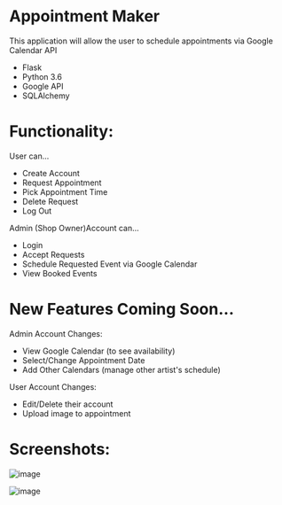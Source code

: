 # Appointment Maker
This application will allow the user to schedule appointments via Google Calendar API

- Flask
- Python 3.6
- Google API
- SQLAlchemy

# Functionality:
User can...
- Create Account
- Request Appointment 
- Pick Appointment Time
- Delete Request
- Log Out

Admin (Shop Owner)Account can...
- Login
- Accept Requests
- Schedule Requested Event via Google Calendar
- View Booked Events

# New Features Coming Soon...
Admin Account Changes:
- View Google Calendar (to see availability)
- Select/Change Appointment Date
- Add Other Calendars (manage other artist's schedule)

User Account Changes: 
- Edit/Delete their account
- Upload image to appointment

# Screenshots:
![image](https://user-images.githubusercontent.com/31329210/34008293-728fc1e8-e0ca-11e7-90c1-9fdc6371bf5f.png)

![image](https://user-images.githubusercontent.com/31329210/34008253-49d4ebde-e0ca-11e7-9fe3-ef7c1d4e2f3c.png)




